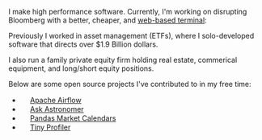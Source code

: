 I make high performance software. Currently, I'm working on disrupting Bloomberg with a better, cheaper, and [web-based terminal](https://v3.godelnum.com): 

Previously I worked in asset management (ETFs), where I solo-developed software that directs over $1.9 Billion dollars. 

I also run a family private equity firm holding real estate, commerical equipment, and long/short equity positions. 

Below are some open source projects I've contributed to in my free time:  
- <img src="https://github.com/carterjfulcher/carterjfulcher/assets/23005868/999b00ad-c122-4903-b35e-b2b890c10f43" width=15/> [Apache Airflow](https://github.com/apache/airflow)
- <img src="https://www.astronomer.io/monogram/astronomer-monogram-RGB-600px.png" width=15 /> [Ask Astronomer](https://github.com/astronomer/ask-astro)
- <img src="https://pandas.pydata.org//static/img/favicon_white.ico" width=15 /> [Pandas Market Calendars](https://github.com/rsheftel/pandas_market_calendars)
- <img src="https://upload.wikimedia.org/wikipedia/commons/thumb/c/c3/Python-logo-notext.svg/1869px-Python-logo-notext.svg.png" width=15> [Tiny Profiler](https://github.com/carterjfulcher/tinyprofiler) 
